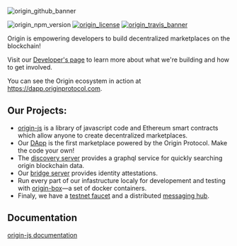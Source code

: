 ![origin_github_banner](https://user-images.githubusercontent.com/673455/37314301-f8db9a90-2618-11e8-8fee-b44f38febf38.png)

![origin_npm_version](https://img.shields.io/npm/v/origin.svg?style=flat-square&colorA=111d28&colorB=1a82ff)
[![origin_license](https://img.shields.io/badge/license-MIT-6e3bea.svg?style=flat-square&colorA=111d28)](https://github.com/OriginProtocol/origin-js/blob/master/LICENSE)
[![origin_travis_banner](https://img.shields.io/travis/OriginProtocol/origin-js/master.svg?style=flat-square&colorA=111d28)](https://travis-ci.org/OriginProtocol/origin-js)

Origin is empowering developers to build decentralized marketplaces on the blockchain!

Visit our [Developer's page](https://www.originprotocol.com/developers) to learn more about what we're building and how to get involved.

You can see the Origin ecosystem in action at https://dapp.originprotocol.com.


## Our Projects:

* [origin-js](https://github.com/OriginProtocol/origin/tree/master/origin-js) is a library of javascript code and Ethereum smart contracts which allow anyone to create decentralized marketplaces.
* Our [DApp](https://github.com/OriginProtocol/origin/tree/master/origin-dapp) is the first marketplace powered by the Origin Protocol. Make the code your own!
* The [discovery server](https://github.com/OriginProtocol/origin/tree/master/origin-discovery) provides a graphql service for quickly searching origin blockchain data.
* Our [bridge server](https://github.com/OriginProtocol/origin/tree/master/origin-bridge) provides identity attestations. 
* Run every part of our infastructure localy for developement and testing with [origin-box](https://github.com/OriginProtocol/origin/tree/master/development)—a set of docker containers.
* Finaly, we have a [testnet faucet](https://github.com/OriginProtocol/origin/tree/master/origin-faucet) and a distributed [messaging hub](https://github.com/OriginProtocol/origin/tree/master/origin-messaging).


## Documentation
[origin-js documentation](http://docs.originprotocol.com/)
